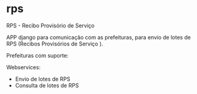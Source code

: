 # rps
RPS - Recibo Provisório de Serviço

APP django para comunicação com as prefeituras, para envio de lotes de RPS (Recibos Provisórios de Serviço ).

Prefeituras com suporte:


Webservices:

 - Envio de lotes de RPS
 - Consulta de lotes de RPS